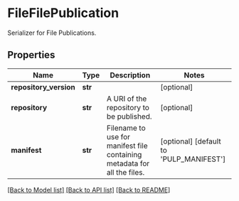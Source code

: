 # FileFilePublication

Serializer for File Publications.
## Properties
Name | Type | Description | Notes
------------ | ------------- | ------------- | -------------
**repository_version** | **str** |  | [optional] 
**repository** | **str** | A URI of the repository to be published. | [optional] 
**manifest** | **str** | Filename to use for manifest file containing metadata for all the files. | [optional] [default to 'PULP_MANIFEST']

[[Back to Model list]](../README.md#documentation-for-models) [[Back to API list]](../README.md#documentation-for-api-endpoints) [[Back to README]](../README.md)



